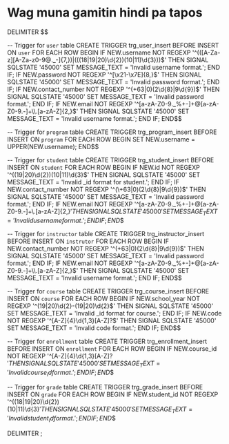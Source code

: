 # Wag muna gamitin hindi pa tapos
DELIMITER $$

-- Trigger for `user` table
CREATE TRIGGER trg_user_insert BEFORE INSERT ON `user`
FOR EACH ROW
BEGIN
    IF NEW.username NOT REGEXP '^(([A-Za-z][A-Za-z0-9@._-]{7,})|(((18|19|20)\d{2})(10|11)\d{3}))$' THEN
        SIGNAL SQLSTATE '45000' SET MESSAGE_TEXT = 'Invalid username format.';
    END IF;
    IF NEW.password NOT REGEXP '^[\x21-\x7E]{8,}$' THEN
        SIGNAL SQLSTATE '45000' SET MESSAGE_TEXT = 'Invalid password format.';
    END IF;
    IF NEW.contact_number NOT REGEXP '^(\+63|0)(2\d{8}|9\d{9})$' THEN
        SIGNAL SQLSTATE '45000' SET MESSAGE_TEXT = 'Invalid password format.';
    END IF;
    IF NEW.email NOT REGEXP '^[a-zA-Z0-9._%+-]+@[a-zA-Z0-9.-]+\\.[a-zA-Z]{2,}$' THEN
        SIGNAL SQLSTATE '45000' SET MESSAGE_TEXT = 'Invalid username format.';
    END IF;
END$$

-- Trigger for `program` table
CREATE TRIGGER trg_program_insert BEFORE INSERT ON `program`
FOR EACH ROW
BEGIN
    SET NEW.username = UPPER(NEW.username);
END$$

-- Trigger for `student` table
CREATE TRIGGER trg_student_insert BEFORE INSERT ON `student`
FOR EACH ROW
BEGIN
    IF NEW.id NOT REGEXP '^((19|20)\d{2})(10|11)\d{3}$' THEN
        SIGNAL SQLSTATE '45000' SET MESSAGE_TEXT = 'Invalid _id format for student.';
    END IF;
     IF NEW.contact_number NOT REGEXP '^(\+63|0)(2\d{8}|9\d{9})$' THEN
        SIGNAL SQLSTATE '45000' SET MESSAGE_TEXT = 'Invalid password format.';
    END IF;
    IF NEW.email NOT REGEXP '^[a-zA-Z0-9._%+-]+@[a-zA-Z0-9.-]+\\.[a-zA-Z]{2,}$' THEN
        SIGNAL SQLSTATE '45000' SET MESSAGE_TEXT = 'Invalid username format.';
    END IF;
END$$

-- Trigger for `instructor` table
CREATE TRIGGER trg_instructor_insert BEFORE INSERT ON `instrutor`
FOR EACH ROW
BEGIN
     IF NEW.contact_number NOT REGEXP '^(\+63|0)(2\d{8}|9\d{9})$' THEN
        SIGNAL SQLSTATE '45000' SET MESSAGE_TEXT = 'Invalid password format.';
    END IF;
    IF NEW.email NOT REGEXP '^[a-zA-Z0-9._%+-]+@[a-zA-Z0-9.-]+\\.[a-zA-Z]{2,}$' THEN
        SIGNAL SQLSTATE '45000' SET MESSAGE_TEXT = 'Invalid username format.';
    END IF;
END$$

-- Trigger for `course` table
CREATE TRIGGER trg_course_insert BEFORE INSERT ON `course`
FOR EACH ROW
BEGIN
    IF NEW.school_year NOT REGEXP '^(19|20)\d{2}-(19|20)\d{2}$' THEN
        SIGNAL SQLSTATE '45000' SET MESSAGE_TEXT = 'Invalid _id format for course.';
    END IF;
    IF NEW.code NOT REGEXP '^[A-Z]{4}\d{1,3}[A-Z]?$' THEN
        SIGNAL SQLSTATE '45000' SET MESSAGE_TEXT = 'Invalid code format.';
    END IF;
END$$

-- Trigger for `enrollment` table
CREATE TRIGGER trg_enrollment_insert BEFORE INSERT ON `enrollment`
FOR EACH ROW
BEGIN
    IF NEW.course_id NOT REGEXP '^[A-Z]{4}\d{1,3}[A-Z]?$' THEN
        SIGNAL SQLSTATE '45000' SET MESSAGE_TEXT = 'Invalid course_id format.';
    END IF;
END$$

-- Trigger for `grade` table
CREATE TRIGGER trg_grade_insert BEFORE INSERT ON `grade`
FOR EACH ROW
BEGIN
    IF NEW.student_id NOT REGEXP '^((18|19|20)\d{2})(10|11)\d{3}$' THEN
        SIGNAL SQLSTATE '45000' SET MESSAGE_TEXT = 'Invalid student_id format.';
    END IF;
END$$

DELIMITER ;
